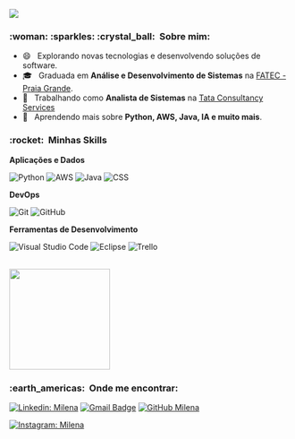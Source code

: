 
![](https://komarev.com/ghpvc/?username=VanessaSwerts&color=006bed)

<h3> :woman: :sparkles: :crystal_ball: &nbsp;Sobre mim: </h3>

- :smile: &nbsp; Explorando novas tecnologias e desenvolvendo soluções de software.
- 🎓 &nbsp; Graduada em **Análise e Desenvolvimento de Sistemas** na <a href="https://www.vestibularfatec.com.br/unidades-cursos/escola.asp?c=156">FATEC - Praia Grande</a>.
- 💼 &nbsp; Trabalhando como **Analista de Sistemas** na <a href="https://www.tcs.com/">Tata Consultancy Services</a>
- 🌱 &nbsp; Aprendendo mais sobre **Python, AWS, Java, IA e muito mais**.

<h3> :rocket: &nbsp;Minhas Skills </h3>

**Aplicações e Dados**

  ![Python](https://img.shields.io/badge/python-3670A0?style=for-the-badge&logo=python&logoColor=ffdd54)
  ![AWS]([https://img.shields.io/badge/-Java-333333?style=flat&logo=Java&logoColor=007396](https://img.shields.io/badge/AWS-%23FF9900.svg?style=for-the-badge&logo=amazon-aws&logoColor=white))
  ![Java](https://img.shields.io/badge/-Java-333333?style=flat&logo=Java&logoColor=007396)
  ![CSS](https://img.shields.io/badge/-CSS-333333?style=flat&logo=CSS3&logoColor=1572B6)


**DevOps**

  ![Git](https://img.shields.io/badge/-Git-333333?style=flat&logo=git)
  ![GitHub](https://img.shields.io/badge/-GitHub-333333?style=flat&logo=github)

**Ferramentas de Desenvolvimento**

  ![Visual Studio Code](https://img.shields.io/badge/-Visual%20Studio%20Code-333333?style=flat&logo=visual-studio-code&logoColor=007ACC)
  ![Eclipse](https://img.shields.io/badge/-Eclipse-333333?style=flat&logo=eclipse-ide&logoColor=2C2255)
  ![Trello](https://img.shields.io/badge/-Trello-333333?style=flat&logo=trello&logoColor=007ACC)
  


<br/>

<a href="https://github.com/MiAfroki">
  <img height="180em" src="https://github-readme-stats.vercel.app/api?username=MiAfroki&theme=dracula&show_icons=true" />
</a>

<br/>

<h3> :earth_americas: &nbsp;Onde me encontrar: </h3> 

[![Linkedin: Milena](https://img.shields.io/badge/-mimargo-blue?style=flat-square&logo=Linkedin&logoColor=white&link=https://www.linkedin.com/in/mimargo/)](https://www.linkedin.com/in/mimargo/)
[![Gmail Badge](https://img.shields.io/badge/-mica.margo1997@email.com-006bed?style=flat-square&logo=Gmail&logoColor=white&link=mailto:mica.margo1997@email.com)](mailto:mica.margo1997@email.com)
[![GitHub Milena](https://img.shields.io/github/followers/MiAroki?label=follow&style=social)](https://github.com/MiAfroki)
<br/>

[![Instagram: Milena](https://img.shields.io/badge/Instagram-E4405F?style=for-the-badge&logo=instagram&logoColor=white)](https://www.instagram.com/miafroki/)
